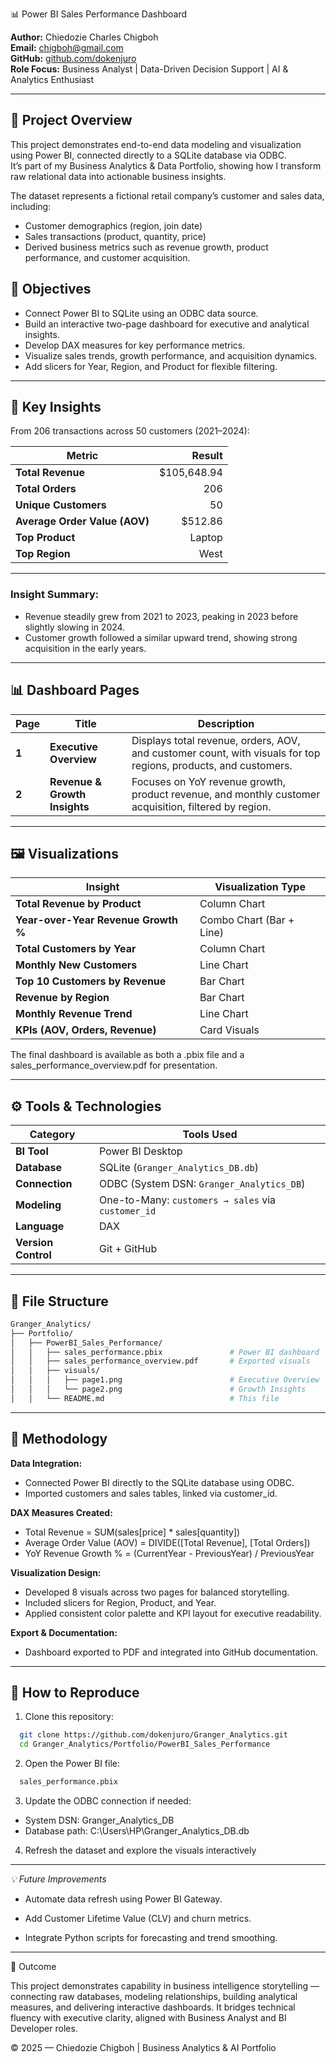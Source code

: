 📊 Power BI Sales Performance Dashboard

**Author:** Chiedozie Charles Chigboh  
**Email:** [chigboh@gmail.com](mailto:chigboh@gmail.com)  
**GitHub:** [github.com/dokenjuro](https://github.com/dokenjuro)  
**Role Focus:** Business Analyst | Data-Driven Decision Support | AI & Analytics Enthusiast

---

## 📘 Project Overview

This project demonstrates end-to-end data modeling and visualization using Power BI, connected directly to a SQLite database via ODBC.  
It’s part of my Business Analytics & Data Portfolio, showing how I transform raw relational data into actionable business insights.

The dataset represents a fictional retail company’s customer and sales data, including:

- Customer demographics (region, join date)
- Sales transactions (product, quantity, price)
- Derived business metrics such as revenue growth, product performance, and customer acquisition.

## 🧩 Objectives

- Connect Power BI to SQLite using an ODBC data source.
- Build an interactive two-page dashboard for executive and analytical insights.
- Develop DAX measures for key performance metrics.
- Visualize sales trends, growth performance, and acquisition dynamics.
- Add slicers for Year, Region, and Product for flexible filtering.

---

## 🧠 Key Insights

From 206 transactions across 50 customers (2021–2024):

| Metric                        |      Result |
| ----------------------------- | ----------: |
| **Total Revenue**             | $105,648.94 |
| **Total Orders**              |         206 |
| **Unique Customers**          |          50 |
| **Average Order Value (AOV)** |     $512.86 |
| **Top Product**               |      Laptop |
| **Top Region**                |        West |

---

### Insight Summary:
- Revenue steadily grew from 2021 to 2023, peaking in 2023 before slightly slowing in 2024.
- Customer growth followed a similar upward trend, showing strong acquisition in the early years.

---

## 📊 Dashboard Pages

| Page  | Title                         | Description                                                                                                     |
| ----- | ----------------------------- | --------------------------------------------------------------------------------------------------------------- |
| **1** | **Executive Overview**        | Displays total revenue, orders, AOV, and customer count, with visuals for top regions, products, and customers. |
| **2** | **Revenue & Growth Insights** | Focuses on YoY revenue growth, product revenue, and monthly customer acquisition, filtered by region.           |

---

## 🖼️ Visualizations

| Insight                             | Visualization Type       |
| ----------------------------------- | ------------------------ |
| **Total Revenue by Product**        | Column Chart             |
| **Year-over-Year Revenue Growth %** | Combo Chart (Bar + Line) |
| **Total Customers by Year**         | Column Chart             |
| **Monthly New Customers**           | Line Chart               |
| **Top 10 Customers by Revenue**     | Bar Chart                |
| **Revenue by Region**               | Bar Chart                |
| **Monthly Revenue Trend**           | Line Chart               |
| **KPIs (AOV, Orders, Revenue)**     | Card Visuals             |


The final dashboard is available as both a .pbix file and a sales_performance_overview.pdf for presentation.

---

## ⚙️ Tools & Technologies
| Category            | Tools Used                                         |
| ------------------- | -------------------------------------------------- |
| **BI Tool**         | Power BI Desktop                                   |
| **Database**        | SQLite (`Granger_Analytics_DB.db`)                 |
| **Connection**      | ODBC (System DSN: `Granger_Analytics_DB`)          |
| **Modeling**        | One-to-Many: `customers → sales` via `customer_id` |
| **Language**        | DAX                                                |
| **Version Control** | Git + GitHub                                       |

---

## 🧰 File Structure

```bash
Granger_Analytics/
├── Portfolio/
│   ├── PowerBI_Sales_Performance/
│   │   ├── sales_performance.pbix               # Power BI dashboard
│   │   ├── sales_performance_overview.pdf       # Exported visuals
│   │   ├── visuals/
│   │   │   ├── page1.png                        # Executive Overview
│   │   │   └── page2.png                        # Growth Insights
│   │   └── README.md                            # This file
```
---

## 🧾 Methodology

**Data Integration:**
- Connected Power BI directly to the SQLite database using ODBC.
- Imported customers and sales tables, linked via customer_id.


**DAX Measures Created:**
- Total Revenue = SUM(sales[price] * sales[quantity])
- Average Order Value (AOV) = DIVIDE([Total Revenue], [Total Orders])
- YoY Revenue Growth % = (CurrentYear - PreviousYear) / PreviousYear

**Visualization Design:**
- Developed 8 visuals across two pages for balanced storytelling.
- Included slicers for Region, Product, and Year.
- Applied consistent color palette and KPI layout for executive readability.

**Export & Documentation:**
- Dashboard exported to PDF and integrated into GitHub documentation.

---

## 🚀 How to Reproduce

1. Clone this repository:

```bash
  git clone https://github.com/dokenjuro/Granger_Analytics.git
  cd Granger_Analytics/Portfolio/PowerBI_Sales_Performance
```
2. Open the Power BI file:
```bash
  sales_performance.pbix
```
3. Update the ODBC connection if needed:

- System DSN: Granger_Analytics_DB
- Database path: C:\Users\HP\Granger_Analytics_DB.db

4. Refresh the dataset and explore the visuals interactively

---

*💡 Future Improvements*

- Automate data refresh using Power BI Gateway.

- Add Customer Lifetime Value (CLV) and churn metrics.

- Integrate Python scripts for forecasting and trend smoothing.

---

🏁 Outcome

This project demonstrates capability in business intelligence storytelling — connecting raw databases, modeling relationships, building analytical measures, and delivering interactive dashboards.
It bridges technical fluency with executive clarity, aligned with Business Analyst and BI Developer roles.

© 2025 — Chiedozie Chigboh | Business Analytics & AI Portfolio
